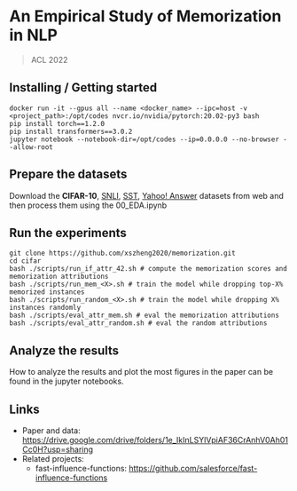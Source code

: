 # An Empirical Study of Memorization in NLP
> ACL 2022

## Installing / Getting started

```shell
docker run -it --gpus all --name <docker_name> --ipc=host -v <project_path>:/opt/codes nvcr.io/nvidia/pytorch:20.02-py3 bash
pip install torch==1.2.0
pip install transformers==3.0.2
jupyter notebook --notebook-dir=/opt/codes --ip=0.0.0.0 --no-browser --allow-root
```

## Prepare the datasets

Download the **CIFAR-10**, [SNLI](https://nlp.stanford.edu/projects/snli/snli_1.0.zip), [SST](https://nlp.stanford.edu/sentiment/index.html), [Yahoo! Answer](https://drive.google.com/uc?export=download&id=0Bz8a_Dbh9Qhbd2JNdDBsQUdocVU) datasets from web and then process them using the 00_EDA.ipynb

## Run the experiments

```shell
git clone https://github.com/xszheng2020/memorization.git
cd cifar
bash ./scripts/run_if_attr_42.sh # compute the memorization scores and memorization attributions
bash ./scripts/run_mem_<X>.sh # train the model while dropping top-X% memorized instances
bash ./scripts/run_random_<X>.sh # train the model while dropping X% instances randomly
bash ./scripts/eval_attr_mem.sh # eval the memorization attributions
bash ./scripts/eval_attr_random.sh # eval the random attributions
```
## Analyze the results
How to analyze the results and plot the most figures in the paper can be found in the jupyter notebooks.

## Links
- Paper and data: https://drive.google.com/drive/folders/1e_IkInLSYlVpiAF36CrAnhV0Ah01Cc0H?usp=sharing
- Related projects:
  - fast-influence-functions: https://github.com/salesforce/fast-influence-functions
